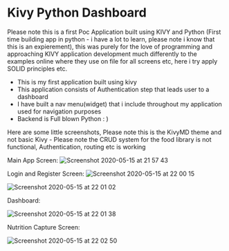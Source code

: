 # Kivy Python Dashboard

Please note this is a first Poc Application built using KIVY and Python (First time building app in python - i have a lot to learn, please note i know that this is an expierement), this was purely for the love of programming and approaching KIVY application development much differently to the examples online where they use on file for all screens etc, here i try apply SOLID principles etc.


  - This is my first application built using kivy
  - This application consists of Authentication step that leads user to a dashboard
  - I have built a nav menu(widget) that i include throughout my application used for navigation purposes
  - Backend is Full blown Python : )


Here are some little screenshots, Please note this is the KivyMD theme and not basic Kivy - Please note the CRUD system for the food library is not functional, Authentication, routing etc is working

Main App Screen:
![Screenshot 2020-05-15 at 21 57 43](https://user-images.githubusercontent.com/51440957/82091292-62638800-96f7-11ea-8f2e-fa7e8c979be2.png)


Login and Register Screen:
![Screenshot 2020-05-15 at 22 00 15](https://user-images.githubusercontent.com/51440957/82091386-8cb54580-96f7-11ea-8286-54044d0cc374.png)

![Screenshot 2020-05-15 at 22 01 02](https://user-images.githubusercontent.com/51440957/82091453-ac4c6e00-96f7-11ea-9b49-26c2699ddd53.png)


Dashboard:

![Screenshot 2020-05-15 at 22 01 38](https://user-images.githubusercontent.com/51440957/82091515-c5edb580-96f7-11ea-94b8-394307288bfb.png)

Nutrition Capture Screen:

![Screenshot 2020-05-15 at 22 02 50](https://user-images.githubusercontent.com/51440957/82091582-ec135580-96f7-11ea-9eb4-928dca940631.png)

